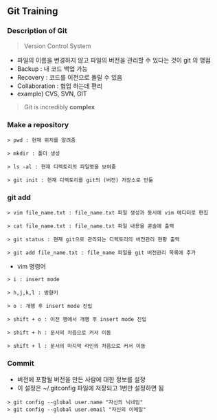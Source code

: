 ## Git Training

### Description of Git
> Version Control System
- 파일의 이름을 변경하지 않고 파일의 버전을 관리할 수 있다는 것이  git 의 맹점
- Backup : 내 코드 백업 가능
- Recovery : 코드를 이전으로 돌릴 수 있음
- Collaboration : 협업 하는데 편리
- example) CVS, SVN, GIT

> Git is incredibly **complex**

### Make a repository
~~~
> pwd : 현재 위치를 알려줌

> mkdir : 폴더 생성

> ls -al : 현재 디렉토리의 파일명을 보여줌

> git init : 현재 디렉토리를 git의 (버전) 저장소로 만듦
~~~~

### git add
~~~
> vim file_name.txt : file_name.txt 파일 생성과 동시에 vim 에디터로 편집

> cat file_name.txt : file_name.txt 파일 내용을 콘솔에 출력

> git status : 현재 git으로 관리되는 디렉토리의 버전관리 현황 출력

> git add file_name.txt : file_name 파일을 git 버전관리 목록에 추가
~~~
- vim 명령어
~~~
> i : insert mode

> h,j,k,l : 방향키

> o : 개행 후 insert mode 진입

> shift + o : 이전 행에서 개행 후 insert mode 진입

> shift + h : 문서의 처음으로 커서 이동

> shift + l : 문서의 마지막 라인의 처음으로 커서 이동
~~~

### Commit
- 버전에 포함될 버전을 만든 사람에 대한 정보를 설정
- 이 설정은 ~/.gitconfig 파일에 저장되고 1번만 설정하면 됨
~~~
> git config --global user.name "자신의 닉네임"
> git config --global user.email "자신의 이메일"
~~~
